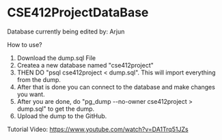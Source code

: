 # CSE412ProjectDataBase

Database currently being edited by: Arjun

How to use? 

1) Download the dump.sql File
2) Createa a new database named "cse412project"
3) THEN DO "psql cse412project < dump.sql". This will import everything from the dump.
4) After that is done you can connect to the database and make changes you want.
5) After you are done, do "pg_dump --no-owner cse412project > dump.sql" to get the dump.
6) Upload the dump to the GitHub.


Tutorial Video: https://www.youtube.com/watch?v=DA1Trq51JZs
